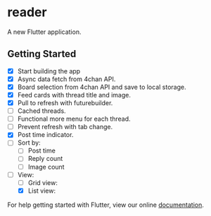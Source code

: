 # reader

A new Flutter application.

## Getting Started

- [x] Start building the app
- [x] Async data fetch from 4chan API.
- [x] Board selection from 4chan API and save to local storage.
- [x] Feed cards with thread title and image.
- [x] Pull to refresh with futurebuilder.
- [ ] Cached threads.
- [ ] Functional more menu for each thread.
- [ ] Prevent refresh with tab change.
- [x] Post time indicator.
- [ ] Sort by:
  - [ ] Post time
  - [ ] Reply count
  - [ ] Image count
- [ ] View:
  - [ ] Grid view:
  - [x] List view:

For help getting started with Flutter, view our online
[documentation](https://flutter.io/).
